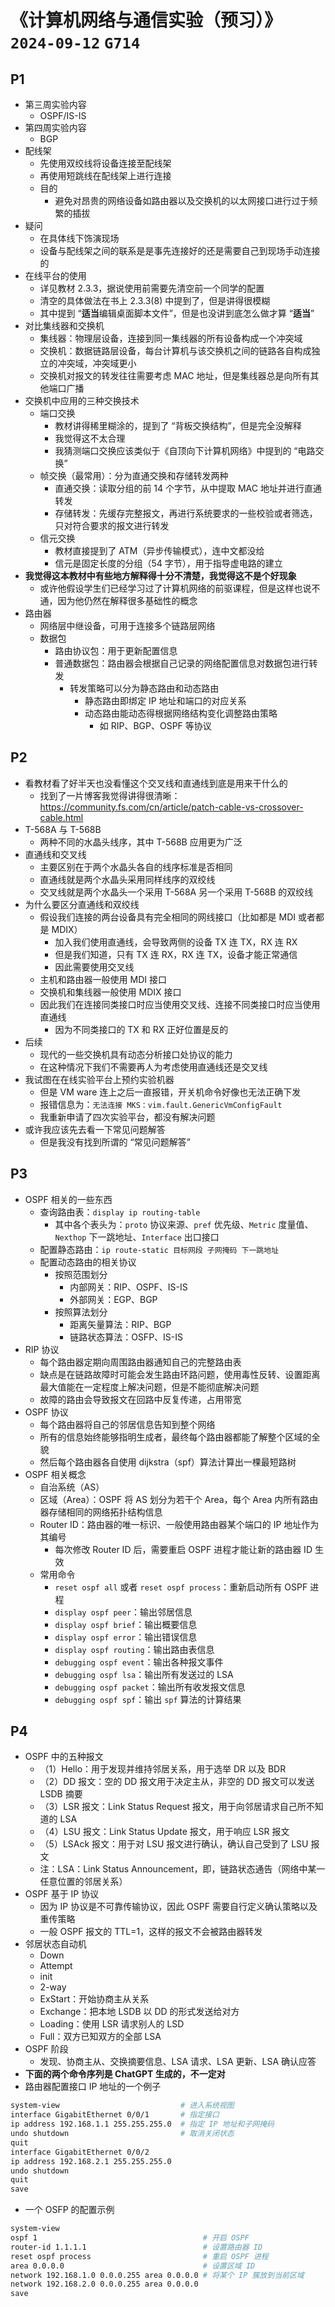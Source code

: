 # 《计算机网络与通信实验（预习）》`2024-09-12` `G714`

## P1

- 第三周实验内容
  - OSPF/IS-IS
- 第四周实验内容 
  - BGP
- 配线架
  - 先使用双绞线将设备连接至配线架
  - 再使用短跳线在配线架上进行连接
  - 目的
    - 避免对昂贵的网络设备如路由器以及交换机的以太网接口进行过于频繁的插拔
- 疑问
  - 在具体线下饰演现场
  - 设备与配线架之间的联系是是事先连接好的还是需要自己到现场手动连接的
- 在线平台的使用
  - 详见教材 2.3.3，据说使用前需要先清空前一个同学的配置
  - 清空的具体做法在书上 2.3.3(8) 中提到了，但是讲得很模糊
  - 其中提到 “**适当**编辑桌面脚本文件”，但是也没讲到底怎么做才算 “**适当**”
- 对比集线器和交换机
  - 集线器：物理层设备，连接到同一集线器的所有设备构成一个冲突域
  - 交换机：数据链路层设备，每台计算机与该交换机之间的链路各自构成独立的冲突域，冲突域更小
  - 交换机对报文的转发往往需要考虑 MAC 地址，但是集线器总是向所有其他端口广播
- 交换机中应用的三种交换技术
  - 端口交换
    - 教材讲得稀里糊涂的，提到了 “背板交换结构”，但是完全没解释
    - 我觉得这不太合理
    - 我猜测端口交换应该类似于《自顶向下计算机网络》中提到的 “电路交换”
  - 帧交换（最常用）：分为直通交换和存储转发两种
    - 直通交换：读取分组的前 14 个字节，从中提取 MAC 地址并进行直通转发
    - 存储转发：先缓存完整报文，再进行系统要求的一些校验或者筛选，只对符合要求的报文进行转发
  - 信元交换
    - 教材直接提到了 ATM（异步传输模式），连中文都没给
    - 信元是固定长度的分组（54 字节），用于指导虚电路的建立
- **我觉得这本教材中有些地方解释得十分不清楚，我觉得这不是个好现象**
  - 或许他假设学生们已经学习过了计算机网络的前驱课程，但是这样也说不通，因为他仍然在解释很多基础性的概念
- 路由器
  - 网络层中继设备，可用于连接多个链路层网络
  - 数据包
    - 路由协议包：用于更新配置信息
    - 普通数据包：路由器会根据自己记录的网络配置信息对数据包进行转发
      - 转发策略可以分为静态路由和动态路由
        - 静态路由即绑定 IP 地址和端口的对应关系
        - 动态路由能动态得根据网络结构变化调整路由策略
          - 如 RIP、BGP、OSPF 等协议

## P2

- 看教材看了好半天也没看懂这个交叉线和直通线到底是用来干什么的
  - 找到了一片博客我觉得讲得很清晰：https://community.fs.com/cn/article/patch-cable-vs-crossover-cable.html
- T-568A 与 T-568B
  - 两种不同的水晶头线序，其中 T-568B 应用更为广泛
- 直通线和交叉线
  - 主要区别在于两个水晶头各自的线序标准是否相同
  - 直通线就是两个水晶头采用同样线序的双绞线
  - 交叉线就是两个水晶头一个采用 T-568A 另一个采用 T-568B 的双绞线
- 为什么要区分直通线和双绞线
  - 假设我们连接的两台设备具有完全相同的网线接口（比如都是 MDI 或者都是 MDIX）
    - 加入我们使用直通线，会导致两侧的设备 TX 连 TX，RX 连 RX
    - 但是我们知道，只有 TX 连 RX，RX 连 TX，设备才能正常通信
    - 因此需要使用交叉线
  - 主机和路由器一般使用 MDI 接口
  - 交换机和集线器一般使用 MDIX 接口
  - 因此我们在连接同类接口时应当使用交叉线、连接不同类接口时应当使用直通线
    - 因为不同类接口的 TX 和 RX 正好位置是反的
- 后续
  - 现代的一些交换机具有动态分析接口处协议的能力
  - 在这种情况下我们不需要再人为考虑使用直通线还是交叉线
- 我试图在在线实验平台上预约实验机器
  - 但是 VM ware 连上之后一直报错，开关机命令好像也无法正确下发
  - 报错信息为：`无法连接 MKS：vim.fault.GenericVmConfigFault`
  - 我重新申请了四次实验平台，都没有解决问题
- 或许我应该先去看一下常见问题解答
  - 但是我没有找到所谓的 “常见问题解答”

## P3

- OSPF 相关的一些东西
  - 查询路由表：`display ip routing-table`
    - 其中各个表头为：`proto` 协议来源、`pref` 优先级、`Metric` 度量值、`Nexthop` 下一跳地址、`Interface` 出口接口
  - 配置静态路由：`ip route-static 目标网段 子网掩码 下一跳地址`
  - 配置动态路由的相关协议
    - 按照范围划分
      - 内部网关：RIP、OSPF、IS-IS
      - 外部网关：EGP、BGP
    - 按照算法划分
      - 距离矢量算法：RIP、BGP
      - 链路状态算法：OSFP、IS-IS
- RIP 协议
  - 每个路由器定期向周围路由器通知自己的完整路由表
  - 缺点是在链路故障时可能会发生路由环路问题，使用毒性反转、设置距离最大值能在一定程度上解决问题，但是不能彻底解决问题
  - 故障的路由会导致报文在回路中反复传递，占用带宽
- OSPF 协议
  - 每个路由器将自己的邻居信息告知到整个网络
  - 所有的信息始终能够指明生成者，最终每个路由器都能了解整个区域的全貌
  - 然后每个路由器各自使用 dijkstra（spf）算法计算出一棵最短路树
- OSPF 相关概念
  - 自治系统（AS）
  - 区域（Area）：OSPF 将 AS 划分为若干个 Area，每个 Area 内所有路由器存储相同的网络拓扑结构信息
  - Router ID：路由器的唯一标识、一般使用路由器某个端口的 IP 地址作为其编号
    - 每次修改 Router ID 后，需要重启 OSPF 进程才能让新的路由器 ID 生效
  - 常用命令
    - `reset ospf all` 或者 `reset ospf process`：重新启动所有 OSPF 进程
    - `display ospf peer`：输出邻居信息
    - `display ospf brief`：输出概要信息
    - `display ospf error`：输出错误信息
    - `display ospf routing`：输出路由表信息
    - `debugging ospf event`：输出各种报文事件
    - `debugging ospf lsa`：输出所有发送过的 LSA
    - `debugging ospf packet`：输出所有收发报文信息
    - `debugging ospf spf`：输出 `spf` 算法的计算结果

## P4

- OSPF 中的五种报文
  - （1）Hello：用于发现并维持邻居关系，用于选举 DR 以及 BDR
  - （2）DD 报文：空的 DD 报文用于决定主从，非空的 DD 报文可以发送 LSDB 摘要
  - （3）LSR 报文：Link Status Request 报文，用于向邻居请求自己所不知道的 LSA
  - （4）LSU 报文：Link Status Update 报文，用于响应 LSR 报文
  - （5）LSAck 报文：用于对 LSU 报文进行确认，确认自己受到了 LSU 报文
  - 注：LSA：Link Status Announcement，即，链路状态通告（网络中某一任意位置的邻居关系）
- OSPF 基于 IP 协议
  - 因为 IP 协议是不可靠传输协议，因此 OSPF 需要自行定义确认策略以及重传策略
  - 一般 OSPF 报文的 TTL=1，这样的报文不会被路由器转发
- 邻居状态自动机
  - Down
  - Attempt
  - init
  - 2-way
  - ExStart：开始协商主从关系
  - Exchange：把本地 LSDB 以 DD 的形式发送给对方
  - Loading：使用 LSR 请求别人的 LSD
  - Full：双方已知双方的全部 LSA
- OSPF 阶段
  - 发现、协商主从、交换摘要信息、LSA 请求、LSA 更新、LSA 确认应答
- **下面的两个命令序列是 ChatGPT 生成的，不一定对**
- 路由器配置接口 IP 地址的一个例子

```bash
system-view                           # 进入系统视图
interface GigabitEthernet 0/0/1       # 指定接口
ip address 192.168.1.1 255.255.255.0  # 指定 IP 地址和子网掩码
undo shutdown                         # 取消关闭状态
quit
interface GigabitEthernet 0/0/2
ip address 192.168.2.1 255.255.255.0
undo shutdown
quit
save
```

- 一个 OSFP 的配置示例

```bash
system-view
ospf 1                                     # 开启 OSPF
router-id 1.1.1.1                          # 设置路由器 ID
reset ospf process                         # 重启 OSPF 进程
area 0.0.0.0                               # 设置区域 ID
network 192.168.1.0 0.0.0.255 area 0.0.0.0 # 将某个 IP 簇放到当前区域
network 192.168.2.0 0.0.0.255 area 0.0.0.0
save
```

